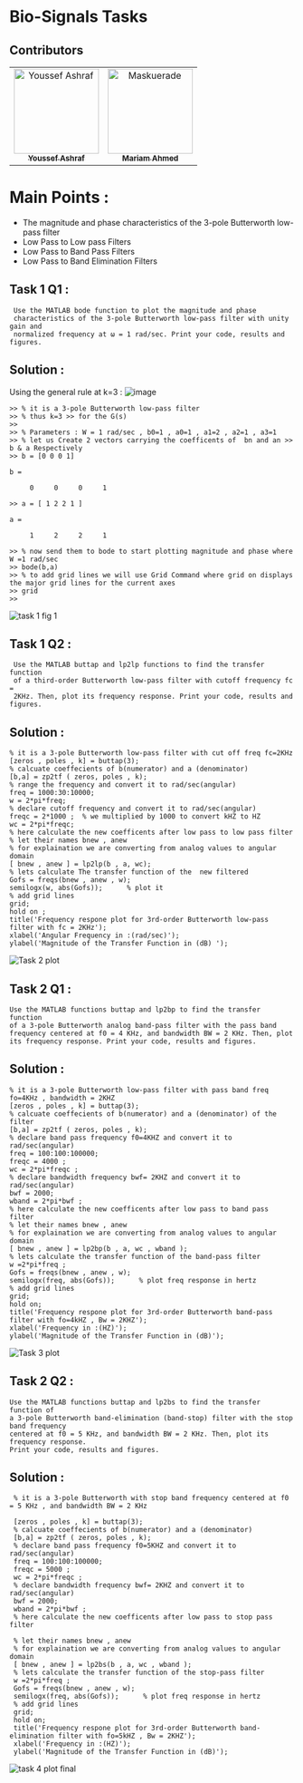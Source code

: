 # Bio-Signals Tasks
## Contributors <a name = "Contributors"></a>

<table>
  <tr>
    <td align="center">
    <a href="https://github.com/Youssef-Ashraf71" target="_black">
    <img src="https://avatars.githubusercontent.com/u/83988379?v=4" width="150px;" alt="Youssef Ashraf"/>
    <br />
    <sub><b>Youssef Ashraf</b></sub></a>
    </td>
<td align="center">
    <a href="https://github.com/Maskuerade" target="_black">
    <img src="https://avatars.githubusercontent.com/u/106713214?v=4" width="150px;" alt="Maskuerade"/>
    <br />
    <sub><b>Mariam Ahmed</b></sub></a>
    </td>
      </tr>
 </table>
 
 
# Main Points :
* The magnitude and phase characteristics of the 3-pole Butterworth low-pass filter
* Low Pass to Low pass Filters
* Low Pass to Band Pass Filters 
* Low Pass to Band Elimination Filters


## Task 1 Q1 :
```
 Use the MATLAB bode function to plot the magnitude and phase
 characteristics of the 3-pole Butterworth low-pass filter with unity gain and
 normalized frequency at ω = 1 rad/sec. Print your code, results and figures.
```
## Solution :
Using the general rule at k=3  :
![image](https://user-images.githubusercontent.com/83988379/171443473-473cec44-0c7e-4d5d-80fb-ebfadc81ed0d.png)







```
>> % it is a 3-pole Butterworth low-pass filter
>> % thus k=3 >> for the G(s) 
>> 
>> % Parameters : W = 1 rad/sec , b0=1 , a0=1 , a1=2 , a2=1 , a3=1 
>> % let us Create 2 vectors carrying the coefficents of  bn and an >> b & a Respectively 
>> b = [0 0 0 1]

b =

     0     0     0     1

>> a = [ 1 2 2 1 ]

a =

     1     2     2     1

>> % now send them to bode to start plotting magnitude and phase where W =1 rad/sec 
>> bode(b,a) 
>> % to add grid lines we will use Grid Command where grid on displays the major grid lines for the current axes
>> grid
>> 
```

![task 1 fig 1](https://user-images.githubusercontent.com/83988379/171441113-39867627-dd73-4f84-8a23-91125f3c5754.PNG)



## Task 1 Q2 :

```
 Use the MATLAB buttap and lp2lp functions to find the transfer function
 of a third-order Butterworth low-pass filter with cutoff frequency fc =
 2KHz. Then, plot its frequency response. Print your code, results and figures.
```

## Solution :
```
% it is a 3-pole Butterworth low-pass filter with cut off freq fc=2KHz 
[zeros , poles , k] = buttap(3);
% calcuate coeffecients of b(numerator) and a (denominator)
[b,a] = zp2tf ( zeros, poles , k);
% range the frequency and convert it to rad/sec(angular)
freq = 1000:30:10000;
w = 2*pi*freq;
% declare cutoff frequency and convert it to rad/sec(angular)
freqc = 2*1000 ;  % we multiplied by 1000 to convert kHZ to HZ
wc = 2*pi*freqc; 
% here calculate the new coefficents after low pass to low pass filter 
% let their names bnew , anew
% for explaination we are converting from analog values to angular domain 
[ bnew , anew ] = lp2lp(b , a, wc); 
% lets calculate The transfer function of the  new filtered  
Gofs = freqs(bnew , anew , w);
semilogx(w, abs(Gofs));      % plot it 
% add grid lines
grid;
hold on ;
title('Frequency respone plot for 3rd-order Butterworth low-pass filter with fc = 2KHz');
xlabel('Angular Frequency in :(rad/sec)');
ylabel('Magnitude of the Transfer Function in (dB) ');

```
![Task 2 plot](https://user-images.githubusercontent.com/83988379/171485553-18cf6afb-92b9-4529-9309-0e0f72fb8358.png)



## Task 2 Q1 :
```
Use the MATLAB functions buttap and lp2bp to find the transfer function
of a 3-pole Butterworth analog band-pass filter with the pass band
frequency centered at f0 = 4 KHz, and bandwidth BW = 2 KHz. Then, plot
its frequency response. Print your code, results and figures.

```

## Solution :
```
% it is a 3-pole Butterworth low-pass filter with pass band freq fo=4KHz , bandwidth = 2KHZ 
[zeros , poles , k] = buttap(3);
% calcuate coeffecients of b(numerator) and a (denominator) of the filter
[b,a] = zp2tf ( zeros, poles , k);
% declare band pass frequency f0=4KHZ and convert it to rad/sec(angular)
freq = 100:100:100000;
freqc = 4000 ;  
wc = 2*pi*freqc ;
% declare bandwidth frequency bwf= 2KHZ and convert it to rad/sec(angular)
bwf = 2000; 
wband = 2*pi*bwf ;  
% here calculate the new coefficents after low pass to band pass filter 
% let their names bnew , anew
% for explaination we are converting from analog values to angular domain 
[ bnew , anew ] = lp2bp(b , a, wc , wband ); 
% lets calculate the transfer function of the band-pass filter
w =2*pi*freq ; 
Gofs = freqs(bnew , anew , w);
semilogx(freq, abs(Gofs));      % plot freq response in hertz
% add grid lines
grid;
hold on;
title('Frequency respone plot for 3rd-order Butterworth band-pass filter with fo=4kHZ , Bw = 2KHZ');
xlabel('Frequency in :(HZ)');
ylabel('Magnitude of the Transfer Function in (dB)');

```

![Task 3 plot](https://user-images.githubusercontent.com/83988379/171520435-d220aae0-c9b1-4a24-9f2e-058bbd55e52b.png)



## Task 2 Q2 :
```
Use the MATLAB functions buttap and lp2bs to find the transfer function of
a 3-pole Butterworth band-elimination (band-stop) filter with the stop band frequency
centered at f0 = 5 KHz, and bandwidth BW = 2 KHz. Then, plot its frequency response.
Print your code, results and figures.
```

## Solution :
```
 % it is a 3-pole Butterworth with stop band frequency centered at f0 = 5 KHz , and bandwidth BW = 2 KHz

 [zeros , poles , k] = buttap(3);
 % calcuate coeffecients of b(numerator) and a (denominator)
 [b,a] = zp2tf ( zeros, poles , k); 
 % declare band pass frequency f0=5KHZ and convert it to rad/sec(angular)
 freq = 100:100:100000;
 freqc = 5000 ; 
 wc = 2*pi*freqc ; 
 % declare bandwidth frequency bwf= 2KHZ and convert it to rad/sec(angular)
 bwf = 2000; 
 wband = 2*pi*bwf ;  
 % here calculate the new coefficents after low pass to stop pass filter

 % let their names bnew , anew
 % for explaination we are converting from analog values to angular domain 
 [ bnew , anew ] = lp2bs(b , a, wc , wband ); 
 % lets calculate the transfer function of the stop-pass filter
 w =2*pi*freq ; 
 Gofs = freqs(bnew , anew , w);
 semilogx(freq, abs(Gofs));      % plot freq response in hertz
 % add grid lines
 grid;
 hold on;
 title('Frequency respone plot for 3rd-order Butterworth band-elimination filter with fo=5kHZ , Bw = 2KHZ');
 xlabel('Frequency in :(HZ)');
 ylabel('Magnitude of the Transfer Function in (dB)');

```
![task 4 plot final](https://user-images.githubusercontent.com/83988379/171520460-6b1cfc6b-ffe8-4ab0-92af-8e5c378a6e43.png)
